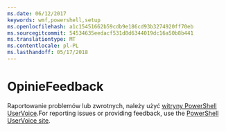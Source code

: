 ```yaml
---
ms.date: 06/12/2017
keywords: wmf,powershell,setup
ms.openlocfilehash: a1c15451662b59cdb9e186cd93b3274920ff70eb
ms.sourcegitcommit: 54534635eedacf531d8d6344019dc16a50b8b441
ms.translationtype: MT
ms.contentlocale: pl-PL
ms.lasthandoff: 05/17/2018
---
```

# <a name="feedback"></a><span data-ttu-id="9685d-102">Opinie</span><span class="sxs-lookup"><span data-stu-id="9685d-102">Feedback</span></span>
<span data-ttu-id="9685d-103">Raportowanie problemów lub zwrotnych, należy użyć [witryny PowerShell UserVoice](http://windowsserver.uservoice.com/forums/301869-powershell).</span><span class="sxs-lookup"><span data-stu-id="9685d-103">For reporting issues or providing feedback, use the [PowerShell UserVoice site](http://windowsserver.uservoice.com/forums/301869-powershell).</span></span>
